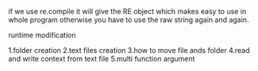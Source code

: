 if we use re.compile it will give the RE object 
which makes easy to use in whole program 
otherwise you have to use the raw string again and again.

runtime modification

1.folder creation
2.text files creation
3.how to move file ands folder
4.read and write context from text file
5.multi function argument